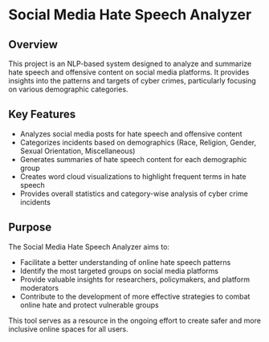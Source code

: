 # Social Media Hate Speech Analyzer

## Overview

This project is an NLP-based system designed to analyze and summarize hate speech and offensive content on social media platforms. It provides insights into the patterns and targets of cyber crimes, particularly focusing on various demographic categories.

## Key Features

- Analyzes social media posts for hate speech and offensive content
- Categorizes incidents based on demographics (Race, Religion, Gender, Sexual Orientation, Miscellaneous)
- Generates summaries of hate speech content for each demographic group
- Creates word cloud visualizations to highlight frequent terms in hate speech
- Provides overall statistics and category-wise analysis of cyber crime incidents

## Purpose

The Social Media Hate Speech Analyzer aims to:
- Facilitate a better understanding of online hate speech patterns
- Identify the most targeted groups on social media platforms
- Provide valuable insights for researchers, policymakers, and platform moderators
- Contribute to the development of more effective strategies to combat online hate and protect vulnerable groups

This tool serves as a resource in the ongoing effort to create safer and more inclusive online spaces for all users.
